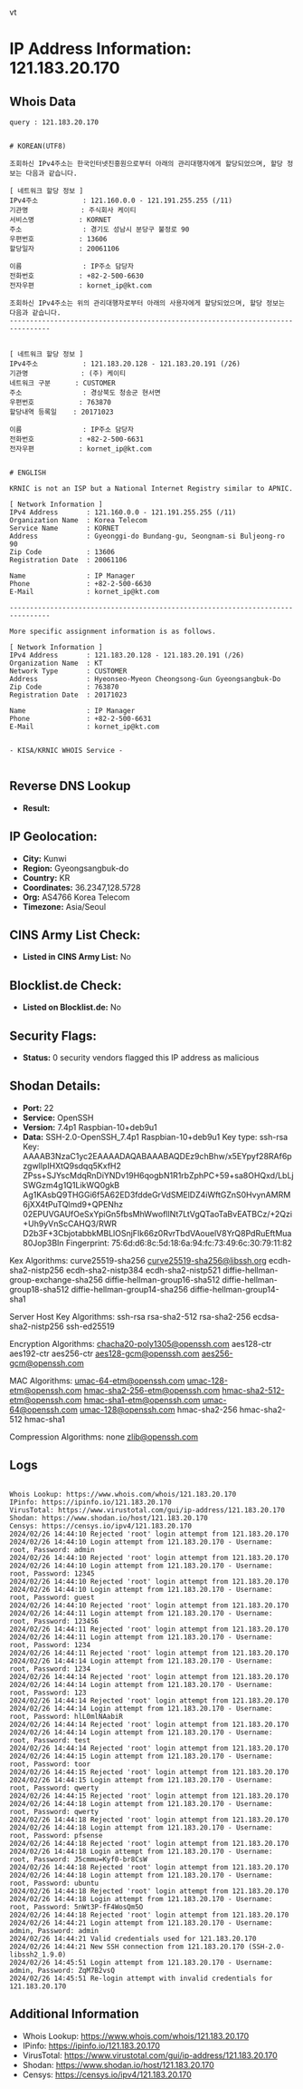 vt
# IP Address Information: 121.183.20.170

## Whois Data
```
query : 121.183.20.170


# KOREAN(UTF8)

조회하신 IPv4주소는 한국인터넷진흥원으로부터 아래의 관리대행자에게 할당되었으며, 할당 정보는 다음과 같습니다.

[ 네트워크 할당 정보 ]
IPv4주소           : 121.160.0.0 - 121.191.255.255 (/11)
기관명             : 주식회사 케이티
서비스명           : KORNET
주소               : 경기도 성남시 분당구 불정로 90
우편번호           : 13606
할당일자           : 20061106

이름               : IP주소 담당자
전화번호           : +82-2-500-6630
전자우편           : kornet_ip@kt.com

조회하신 IPv4주소는 위의 관리대행자로부터 아래의 사용자에게 할당되었으며, 할당 정보는 다음과 같습니다.
--------------------------------------------------------------------------------


[ 네트워크 할당 정보 ]
IPv4주소           : 121.183.20.128 - 121.183.20.191 (/26)
기관명             : (주) 케이티
네트워크 구분      : CUSTOMER
주소               : 경상북도 청송군 현서면
우편번호           : 763870
할당내역 등록일    : 20171023

이름               : IP주소 담당자
전화번호           : +82-2-500-6631
전자우편           : kornet_ip@kt.com


# ENGLISH

KRNIC is not an ISP but a National Internet Registry similar to APNIC.

[ Network Information ]
IPv4 Address       : 121.160.0.0 - 121.191.255.255 (/11)
Organization Name  : Korea Telecom
Service Name       : KORNET
Address            : Gyeonggi-do Bundang-gu, Seongnam-si Buljeong-ro 90
Zip Code           : 13606
Registration Date  : 20061106

Name               : IP Manager
Phone              : +82-2-500-6630
E-Mail             : kornet_ip@kt.com

--------------------------------------------------------------------------------

More specific assignment information is as follows.

[ Network Information ]
IPv4 Address       : 121.183.20.128 - 121.183.20.191 (/26)
Organization Name  : KT
Network Type       : CUSTOMER
Address            : Hyeonseo-Myeon Cheongsong-Gun Gyeongsangbuk-Do
Zip Code           : 763870
Registration Date  : 20171023

Name               : IP Manager
Phone              : +82-2-500-6631
E-Mail             : kornet_ip@kt.com


- KISA/KRNIC WHOIS Service -


```
## Reverse DNS Lookup
- **Result:** 

## IP Geolocation:
- **City:** Kunwi
- **Region:** Gyeongsangbuk-do
- **Country:** KR
- **Coordinates:** 36.2347,128.5728
- **Org:** AS4766 Korea Telecom
- **Timezone:** Asia/Seoul

## CINS Army List Check:
- **Listed in CINS Army List:** 
No

## Blocklist.de Check:
- **Listed on Blocklist.de:** 
No

## Security Flags:
- **Status:** 0 security vendors flagged this IP address as malicious

## Shodan Details:
- **Port:** 22
- **Service:** OpenSSH
- **Version:** 7.4p1 Raspbian-10+deb9u1
- **Data:** SSH-2.0-OpenSSH_7.4p1 Raspbian-10+deb9u1
Key type: ssh-rsa
Key: AAAAB3NzaC1yc2EAAAADAQABAAABAQDEz9chBhw/x5EYpyf28RAf6pzgwllpIHXtQ9sdqq5KxfH2
ZPss+SJYscMdqRnDiYNDv19H6qogbN1R1rbZphPC+59+sa8OHQxd/LbLjSWGzm4g1Q1LikWQ0gkB
Ag1KAsbQ9THGGi6f5A62ED3fddeGrVdSMElDZ4iWftGZnS0HvynAMRM6jXX4tPuTQlmd9+QPENhz
02EPUVGAUfOeSxYpiGn5fbsMhWwofllNt7LtVgQTaoTaBvEATBCz/+2Qzi+Uh9yVnScCAHQ3/RWR
D2b3F+3CbjotabbkMBLlOSnjFIk66z0RvrTbdVAouelV8YrQ8PdRuEftMua80Jop3BIn
Fingerprint: 75:6d:d6:8c:5d:18:6a:94:fc:73:49:6c:30:79:11:82

Kex Algorithms:
	curve25519-sha256
	curve25519-sha256@libssh.org
	ecdh-sha2-nistp256
	ecdh-sha2-nistp384
	ecdh-sha2-nistp521
	diffie-hellman-group-exchange-sha256
	diffie-hellman-group16-sha512
	diffie-hellman-group18-sha512
	diffie-hellman-group14-sha256
	diffie-hellman-group14-sha1

Server Host Key Algorithms:
	ssh-rsa
	rsa-sha2-512
	rsa-sha2-256
	ecdsa-sha2-nistp256
	ssh-ed25519

Encryption Algorithms:
	chacha20-poly1305@openssh.com
	aes128-ctr
	aes192-ctr
	aes256-ctr
	aes128-gcm@openssh.com
	aes256-gcm@openssh.com

MAC Algorithms:
	umac-64-etm@openssh.com
	umac-128-etm@openssh.com
	hmac-sha2-256-etm@openssh.com
	hmac-sha2-512-etm@openssh.com
	hmac-sha1-etm@openssh.com
	umac-64@openssh.com
	umac-128@openssh.com
	hmac-sha2-256
	hmac-sha2-512
	hmac-sha1

Compression Algorithms:
	none
	zlib@openssh.com


## Logs
```

Whois Lookup: https://www.whois.com/whois/121.183.20.170
IPinfo: https://ipinfo.io/121.183.20.170
VirusTotal: https://www.virustotal.com/gui/ip-address/121.183.20.170
Shodan: https://www.shodan.io/host/121.183.20.170
Censys: https://censys.io/ipv4/121.183.20.170
2024/02/26 14:44:10 Rejected 'root' login attempt from 121.183.20.170
2024/02/26 14:44:10 Login attempt from 121.183.20.170 - Username: root, Password: admin
2024/02/26 14:44:10 Rejected 'root' login attempt from 121.183.20.170
2024/02/26 14:44:10 Login attempt from 121.183.20.170 - Username: root, Password: 12345
2024/02/26 14:44:10 Rejected 'root' login attempt from 121.183.20.170
2024/02/26 14:44:10 Login attempt from 121.183.20.170 - Username: root, Password: guest
2024/02/26 14:44:10 Rejected 'root' login attempt from 121.183.20.170
2024/02/26 14:44:11 Login attempt from 121.183.20.170 - Username: root, Password: 123456
2024/02/26 14:44:11 Rejected 'root' login attempt from 121.183.20.170
2024/02/26 14:44:11 Login attempt from 121.183.20.170 - Username: root, Password: 1234
2024/02/26 14:44:11 Rejected 'root' login attempt from 121.183.20.170
2024/02/26 14:44:14 Login attempt from 121.183.20.170 - Username: root, Password: 1234
2024/02/26 14:44:14 Rejected 'root' login attempt from 121.183.20.170
2024/02/26 14:44:14 Login attempt from 121.183.20.170 - Username: root, Password: 123
2024/02/26 14:44:14 Rejected 'root' login attempt from 121.183.20.170
2024/02/26 14:44:14 Login attempt from 121.183.20.170 - Username: root, Password: hlL0mlNAabiR
2024/02/26 14:44:14 Rejected 'root' login attempt from 121.183.20.170
2024/02/26 14:44:14 Login attempt from 121.183.20.170 - Username: root, Password: test
2024/02/26 14:44:14 Rejected 'root' login attempt from 121.183.20.170
2024/02/26 14:44:15 Login attempt from 121.183.20.170 - Username: root, Password: toor
2024/02/26 14:44:15 Rejected 'root' login attempt from 121.183.20.170
2024/02/26 14:44:15 Login attempt from 121.183.20.170 - Username: root, Password: qwerty
2024/02/26 14:44:15 Rejected 'root' login attempt from 121.183.20.170
2024/02/26 14:44:18 Login attempt from 121.183.20.170 - Username: root, Password: qwerty
2024/02/26 14:44:18 Rejected 'root' login attempt from 121.183.20.170
2024/02/26 14:44:18 Login attempt from 121.183.20.170 - Username: root, Password: pfsense
2024/02/26 14:44:18 Rejected 'root' login attempt from 121.183.20.170
2024/02/26 14:44:18 Login attempt from 121.183.20.170 - Username: root, Password: J5cmmu=Kyf0-br8CsW
2024/02/26 14:44:18 Rejected 'root' login attempt from 121.183.20.170
2024/02/26 14:44:18 Login attempt from 121.183.20.170 - Username: root, Password: ubuntu
2024/02/26 14:44:18 Rejected 'root' login attempt from 121.183.20.170
2024/02/26 14:44:18 Login attempt from 121.183.20.170 - Username: root, Password: 5nWt3P-fF4WosQm5O
2024/02/26 14:44:18 Rejected 'root' login attempt from 121.183.20.170
2024/02/26 14:44:21 Login attempt from 121.183.20.170 - Username: admin, Password: admin
2024/02/26 14:44:21 Valid credentials used for 121.183.20.170
2024/02/26 14:44:21 New SSH connection from 121.183.20.170 (SSH-2.0-libssh2_1.9.0)
2024/02/26 14:45:51 Login attempt from 121.183.20.170 - Username: admin, Password: ZqM7B2vsQ
2024/02/26 14:45:51 Re-login attempt with invalid credentials for 121.183.20.170

```
## Additional Information
- Whois Lookup: https://www.whois.com/whois/121.183.20.170
- IPinfo: https://ipinfo.io/121.183.20.170
- VirusTotal: https://www.virustotal.com/gui/ip-address/121.183.20.170
- Shodan: https://www.shodan.io/host/121.183.20.170
- Censys: https://censys.io/ipv4/121.183.20.170

